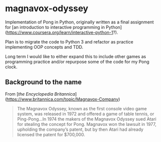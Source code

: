 # magnavox-odyssey
Implementation of Pong in Python, originally written as a final assignment for [an introduction to interactive programming in Python] (https://www.coursera.org/learn/interactive-python-1?).

Plan is to migrate the code to Python 3 and refactor as practice implementing OOP concepts and TDD.

Long term I would like to either expand this to include other games as programming practice and/or repurpose some of the code for my Pong clock.

## Background to the name
From [_the Encyclopedia Britannica_] (https://www.britannica.com/topic/Magnavox-Company)
> The Magnavox Odyssey, known as the first console video game system, was released in 1972 and offered a game of table tennis, or Ping-Pong...In 1974 the makers of the Magnavox Odyssey sued Atari for stealing the concept for Pong. Magnavox won the lawsuit in 1977, upholding the company’s patent, but by then Atari had already licensed the patent for $700,000.
